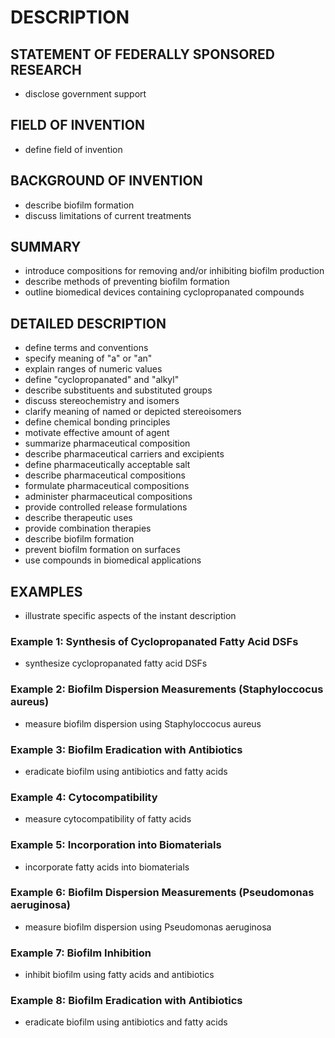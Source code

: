 # DESCRIPTION

## STATEMENT OF FEDERALLY SPONSORED RESEARCH

- disclose government support

## FIELD OF INVENTION

- define field of invention

## BACKGROUND OF INVENTION

- describe biofilm formation
- discuss limitations of current treatments

## SUMMARY

- introduce compositions for removing and/or inhibiting biofilm production
- describe methods of preventing biofilm formation
- outline biomedical devices containing cyclopropanated compounds

## DETAILED DESCRIPTION

- define terms and conventions
- specify meaning of "a" or "an"
- explain ranges of numeric values
- define "cyclopropanated" and "alkyl"
- describe substituents and substituted groups
- discuss stereochemistry and isomers
- clarify meaning of named or depicted stereoisomers
- define chemical bonding principles
- motivate effective amount of agent
- summarize pharmaceutical composition
- describe pharmaceutical carriers and excipients
- define pharmaceutically acceptable salt
- describe pharmaceutical compositions
- formulate pharmaceutical compositions
- administer pharmaceutical compositions
- provide controlled release formulations
- describe therapeutic uses
- provide combination therapies
- describe biofilm formation
- prevent biofilm formation on surfaces
- use compounds in biomedical applications

## EXAMPLES

- illustrate specific aspects of the instant description

### Example 1: Synthesis of Cyclopropanated Fatty Acid DSFs

- synthesize cyclopropanated fatty acid DSFs

### Example 2: Biofilm Dispersion Measurements (Staphyloccocus aureus)

- measure biofilm dispersion using Staphyloccocus aureus

### Example 3: Biofilm Eradication with Antibiotics

- eradicate biofilm using antibiotics and fatty acids

### Example 4: Cytocompatibility

- measure cytocompatibility of fatty acids

### Example 5: Incorporation into Biomaterials

- incorporate fatty acids into biomaterials

### Example 6: Biofilm Dispersion Measurements (Pseudomonas aeruginosa)

- measure biofilm dispersion using Pseudomonas aeruginosa

### Example 7: Biofilm Inhibition

- inhibit biofilm using fatty acids and antibiotics

### Example 8: Biofilm Eradication with Antibiotics

- eradicate biofilm using antibiotics and fatty acids

